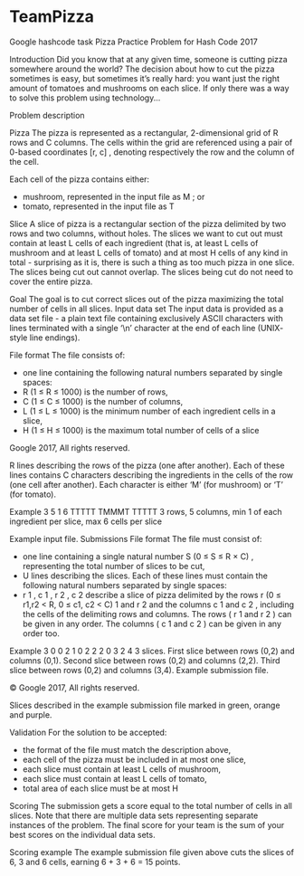 # TeamPizza
Google hashcode task
Pizza
Practice Problem for Hash Code 2017

Introduction
Did you know that at any given time, someone is cutting pizza somewhere around the world? The decision
about how to cut the pizza sometimes is easy, but sometimes it’s really hard: you want just the right amount
of tomatoes and mushrooms on each slice. If only there was a way to solve this problem using technology...

Problem description

Pizza
The pizza is represented as a rectangular, 2-dimensional grid of R rows and C columns. The cells within the
grid are referenced using a pair of 0-based coordinates [r, c] , denoting respectively the row and the
column of the cell.

Each cell of the pizza contains either:
 - mushroom, represented in the input file as M ; or
 - tomato, represented in the input file as T
 
Slice
A slice of pizza is a rectangular section of the pizza delimited by two rows and two columns, without holes.
The slices we want to cut out must contain at least L cells of each ingredient (that is, at least L cells of
mushroom and at least L cells of tomato) and at most H cells of any kind in total - surprising as it is, there is
such a thing as too much pizza in one slice.
The slices being cut out cannot overlap. The slices being cut do not need to cover the entire pizza.

Goal
The goal is to cut correct slices out of the pizza maximizing the total number of cells in all slices.
Input data set
The input data is provided as a data set file - a plain text file containing exclusively ASCII characters with
lines terminated with a single ‘\n’ character at the end of each line (UNIX- style line endings).

File format
The file consists of:
 - one line containing the following natural numbers separated by single spaces:
 - R (1 ≤ R ≤ 1000) is the number of rows,
 - C (1 ≤ C ≤ 1000) is the number of columns,
 - L (1 ≤ L ≤ 1000) is the minimum number of each ingredient cells in a slice,
 - H (1 ≤ H ≤ 1000) is the maximum total number of cells of a slice
 
 Google 2017, All rights reserved.
 
R lines describing the rows of the pizza (one after another). Each of these lines contains C
characters describing the ingredients in the cells of the row (one cell after another). Each character
is either ‘M’ (for mushroom) or ‘T’ (for tomato).

Example
3 5 1 6
TTTTT
TMMMT
TTTTT
3 rows, 5 columns, min 1 of each ingredient per slice, max 6 cells per slice

Example input file.
Submissions
File format
The file must consist of:
- one line containing a single natural number S (0 ≤ S ≤ R × C) , representing the total number of
slices to be cut,
-  U lines describing the slices. Each of these lines must contain the following natural numbers
separated by single spaces:
-  r 1 , c 1 , r 2 , c 2 describe a slice of pizza delimited by the rows r (0 ≤ r1,r2 < R, 0 ≤ c1, c2 < C) 1 and
r 2 and the columns c 1 and c 2 , including the cells of the delimiting rows and columns. The
rows ( r 1 and r 2 ) can be given in any order. The columns ( c 1 and c 2 ) can be given in any order too.


Example
3
0 0 2 1
0 2 2 2
0 3 2 4
3 slices.
First slice between rows (0,2) and columns (0,1).
Second slice between rows (0,2) and columns (2,2).
Third slice between rows (0,2) and columns (3,4).
Example submission file.

© Google 2017, All rights reserved.

Slices described in the example submission file marked in green, orange and purple.

Validation
For the solution to be accepted:
- the format of the file must match the description above,
- each cell of the pizza must be included in at most one slice,
- each slice must contain at least L cells of mushroom,
- each slice must contain at least L cells of tomato,
- total area of each slice must be at most H

Scoring
The submission gets a score equal to the total number of cells in all slices.
Note that there are multiple data sets representing separate instances of the problem. The final
score for your team is the sum of your best scores on the individual data sets.

Scoring example
The example submission file given above cuts the slices of 6, 3 and 6 cells, earning 6 + 3 + 6 = 15 points.

